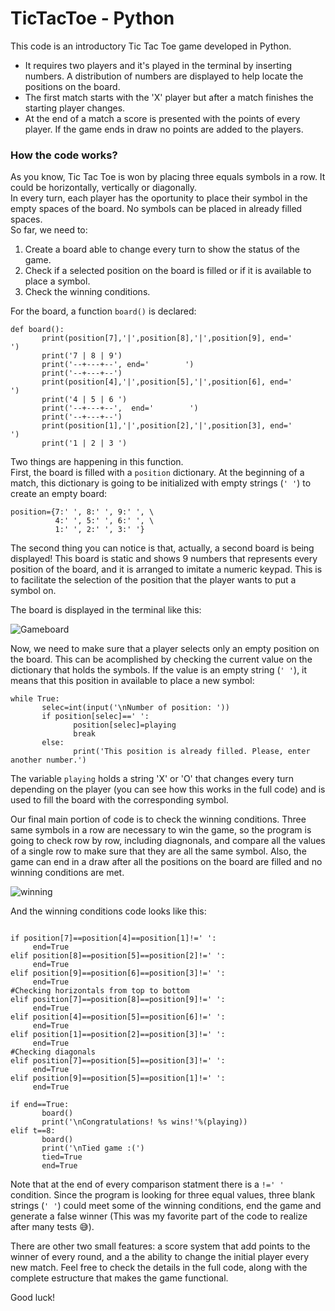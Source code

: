 # TicTacToe - Python

This code is an introductory Tic Tac Toe game developed in Python.  

+ It requires two players and it's played in the terminal by inserting numbers. A distribution of numbers are displayed to help locate the positions on the board.
+ The first match starts with the 'X' player but after a match finishes the starting player changes.  
+ At the end of a match a score is presented with the points of every player. If the game ends in draw no points are added to the players.

### How the code works?   
As you know, Tic Tac Toe is won by placing three equals symbols in a row. It could be horizontally, vertically or diagonally.   
In every turn, each player has the oportunity to place their symbol in the empty spaces of the board. No symbols can be placed in already filled spaces.    
So far, we need to:   
1. Create a board able to change every turn to show the status of the game.
2. Check if a selected position on the board is filled or if it is available to place a symbol.
3. Check the winning conditions.    

For the board, a function ``board()`` is declared:   
<pre><code>def board():    
       print(position[7],'|',position[8],'|',position[9], end='        ')   
       print('7 | 8 | 9')   
       print('--+---+--', end='        ')   
       print('--+---+--')   
       print(position[4],'|',position[5],'|',position[6], end='        ')   
       print('4 | 5 | 6 ')    
       print('--+---+--',  end='        ')    
       print('--+---+--')   
       print(position[1],'|',position[2],'|',position[3], end='        ')   
       print('1 | 2 | 3 ')</code></pre>   
       
Two things are happening in this function.  
First, the board is filled with a ``position`` dictionary. At the beginning of a match, this dictionary is going to be initialized with empty strings (``' '``) to create an empty board:    
<pre><code>position={7:' ', 8:' ', 9:' ', \
          4:' ', 5:' ', 6:' ', \
          1:' ', 2:' ', 3:' '}</code></pre>
          
The second thing you can notice is that, actually, a second board is being displayed! This board is static and shows 9 numbers that represents every position of the board, and it is arranged to imitate a numeric keypad. This is to facilitate the selection of the position that the player wants to put a symbol on.    
              
The board is displayed in the terminal like this:          

![Gameboard](https://user-images.githubusercontent.com/95108679/145337535-00a5683b-545f-4708-9084-0cd08cb1603b.png)           


Now, we need to make sure that a player selects only an empty position on the board. This can be acomplished by checking the current value on the dictionary that holds the symbols. If the value is an empty string (``' '``), it means that this position in available to place a new symbol:
<pre><code>while True:
       selec=int(input('\nNumber of position: '))
       if position[selec]==' ':
              position[selec]=playing
              break
       else:
              print('This position is already filled. Please, enter another number.')</code></pre>              
              
The variable ``playing`` holds a string 'X' or 'O' that changes every turn depending on the player (you can see how this works in the full code) and is used to fill the board with the corresponding symbol.            

Our final main portion of code is to check the winning conditions. Three same symbols in a row are necessary to win the game, so the program is going to check row by row, including diagnonals, and compare all the values of a single row to make sure that they are all the same symbol. Also, the game can end in a draw after all the positions on the board are filled and no winning conditions are met. 

![winning](https://user-images.githubusercontent.com/95108679/145432475-4fc620ce-98f2-41e2-b607-01862994195a.png)             

And the winning conditions code looks like this:        
<pre><code>
if position[7]==position[4]==position[1]!=' ':
     end=True
elif position[8]==position[5]==position[2]!=' ':
     end=True
elif position[9]==position[6]==position[3]!=' ':
     end=True
#Checking horizontals from top to bottom
elif position[7]==position[8]==position[9]!=' ':
     end=True
elif position[4]==position[5]==position[6]!=' ':
     end=True
elif position[1]==position[2]==position[3]!=' ':
     end=True
#Checking diagonals
elif position[7]==position[5]==position[3]!=' ':
     end=True
elif position[9]==position[5]==position[1]!=' ':
     end=True

if end==True: 
       board()
       print('\nCongratulations! %s wins!'%(playing))
elif t==8:
       board()
       print('\nTied game :(')
       tied=True
       end=True</code></pre>
                     
Note that at the end of every comparison statment there is a ``!=' '`` condition. Since the program is looking for three equal values, three blank strings (``' '``) could meet some of the winning conditions, end the game and generate a false winner (This was my favorite part of the code to realize after many tests 😅).         


                            
There are other two small features: a score system that add points to the winner of every round, and a the ability to change the initial player every new match. Feel free to check the details in the full code, along with the complete estructure that makes the game functional.              

Good luck! 
